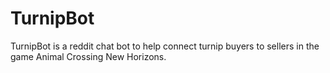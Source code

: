 # TurnipBot
TurnipBot is a reddit chat bot to help connect turnip buyers to sellers in the game Animal Crossing New Horizons.
